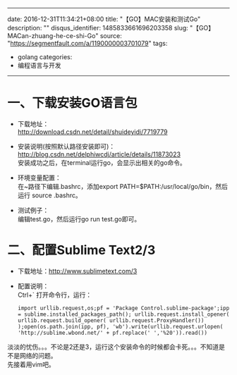 
---
date: 2016-12-31T11:34:21+08:00
title: "【GO】MAC安装和测试Go"
description: ""
disqus_identifier: 1485833661696203358
slug: "【GO】MACan-zhuang-he-ce-shi-Go"
source: "https://segmentfault.com/a/1190000003701079"
tags: 
- golang 
categories:
- 编程语言与开发
---

一、下载安装GO语言包
====================

-   下载地址：\
    <http://download.csdn.net/detail/shuideyidi/7719779>

-   安装说明(按照默认路径安装即可)：\
    <http://blog.csdn.net/delphiwcdj/article/details/11873023>\
    安装成功之后，在terminal运行go，会显示出相关的go命令。

-   环境变量配置：\
    在\~路径下编辑.bashrc，添加export
    PATH=\$PATH:/usr/local/go/bin，然后运行 source .bashrc。

-   测试例子：\
    编辑test.go，然后运行go run test.go即可。

二、配置Sublime Text2/3
=======================

-   下载地址：<http://www.sublimetext.com/3>

-   配置说明：\
    Ctrl+\` 打开命令行，运行：

        import urllib.request,os;pf = 'Package Control.sublime-package';ipp = sublime.installed_packages_path(); urllib.request.install_opener( urllib.request.build_opener( urllib.request.ProxyHandler()) );open(os.path.join(ipp, pf), 'wb').write(urllib.request.urlopen( 'http://sublime.wbond.net/' + pf.replace(' ','%20')).read())

淡淡的忧伤。。。不论是2还是3，运行这个安装命令的时候都会卡死。。。不知道是不是网络的问题。\
先接着用vim吧。

